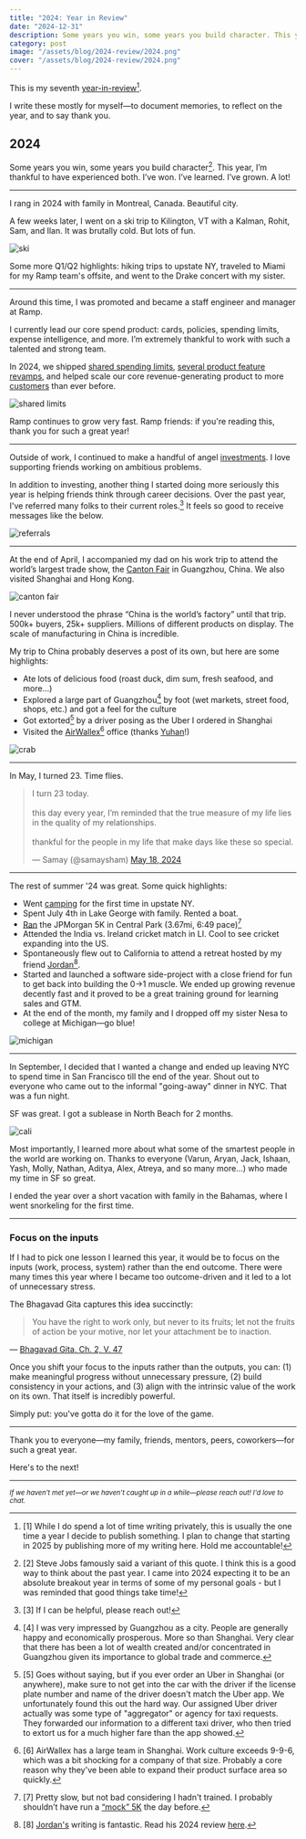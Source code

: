 ```yaml
---
title: "2024: Year in Review"
date: "2024-12-31"
description: Some years you win, some years you build character. This year, I experienced both.
category: post
image: "/assets/blog/2024-review/2024.png"
cover: "/assets/blog/2024-review/2024.png"
---
```


This is my seventh [year-in-review](http://shamdasani.org/writing)[^1].

I write these mostly for myself—to document memories, to reflect on the year, and to say thank you.

## 2024

Some years you win, some years you build character[^2]. This year, I’m thankful to have experienced both. I’ve won. I’ve learned. I’ve grown. A lot!

---

I rang in 2024 with family in Montreal, Canada. Beautiful city.

A few weeks later, I went on a ski trip to Kilington, VT with a Kalman, Rohit, Sam, and Ilan. It was brutally cold. But lots of fun.

![ski](/assets/blog/2024-review/ski.png)

Some more Q1/Q2 highlights: hiking trips to upstate NY, traveled to Miami for my Ramp team's offsite, and went to the Drake concert with my sister.

---

Around this time, I was promoted and became a staff engineer and manager at Ramp.

I currently lead our core spend product: cards, policies, spending limits, expense intelligence, and more. I’m extremely thankful to work with such a talented and strong team.

In 2024, we shipped [shared spending limits](https://support.ramp.com/hc/en-us/articles/27036901009043-Shared-limits-for-tracking-group-spend), [several product feature revamps](https://ramp.com/blog/simpler-more-efficient-expenses), and helped scale our core revenue-generating product to more [customers](https://ramp.com/2024) than ever before.

![shared limits](/assets/blog/2024-review/shared-limits.png)

Ramp continues to grow very fast. Ramp friends: if you're reading this, thank you for such a great year!

---

Outside of work, I continued to make a handful of angel [investments](https://shamdasani.org/investments). I love supporting friends working on ambitious problems.

In addition to investing, another thing I started doing more seriously this year is helping friends think through career decisions. Over the past year, I've referred many folks to their current roles.[^3] It feels so good to receive messages like the below.

![referrals](/assets/blog/2024-review/referrals.png)

---

At the end of April, I accompanied my dad on his work trip to attend the world’s largest trade show, the [Canton Fair](https://en.wikipedia.org/wiki/Canton_Fair) in Guangzhou, China. We also visited Shanghai and Hong Kong.

![canton fair](/assets/blog/2024-review/canton-fair.png)

I never understood the phrase “China is the world’s factory” until that trip. 500k+ buyers, 25k+ suppliers. Millions of different products on display. The scale of manufacturing in China is incredible.

My trip to China probably deserves a post of its own, but here are some highlights:

- Ate lots of delicious food (roast duck, dim sum, fresh seafood, and more...)
- Explored a large part of Guangzhou[^4] by foot (wet markets, street food, shops, etc.) and got a feel for the culture
- Got extorted[^5] by a driver posing as the Uber I ordered in Shanghai
- Visited the [AirWallex](https://www.airwallex.com/us)[^6] office (thanks [Yuhan](https://www.linkedin.com/in/wang-yuhan)!)

![crab](/assets/blog/2024-review/crab.png)

---

In May, I turned 23. Time flies.

<blockquote class="twitter-tweet"><p lang="en" dir="ltr">I turn 23 today. <br><br>this day every year, I’m reminded that the true measure of my life lies in the quality of my relationships. <br><br>thankful for the people in my life that make days like these so special.</p>&mdash; Samay (@samaysham) <a href="https://twitter.com/samaysham/status/1791628281222959579?ref_src=twsrc%5Etfw">May 18, 2024</a></blockquote> <script async src="https://platform.twitter.com/widgets.js" charset="utf-8"></script>

---

The rest of summer '24 was great. Some quick highlights:

- Went [camping](https://www.strava.com/activities/11505242893) for the first time in upstate NY.
- Spent July 4th in Lake George with family. Rented a boat.
- [Ran](https://www.strava.com/activities/11528861170) the JPMorgan 5K in Central Park (3.67mi, 6:49 pace)[^7]
- Attended the India vs. Ireland cricket match in LI. Cool to see cricket expanding into the US.
- Spontaneously flew out to California to attend a retreat hosted by my friend [Jordan](https://www.jordangonen.com/)[^8].
- Started and launched a software side-project with a close friend for fun to get back into building the 0→1 muscle. We ended up growing revenue decently fast and it proved to be a great training ground for learning sales and GTM.
- At the end of the month, my family and I dropped off my sister Nesa to college at Michigan—go blue!

![michigan](/assets/blog/2024-review/michigan.png)

---

In September, I decided that I wanted a change and ended up leaving NYC to spend time in San Francisco till the end of the year. Shout out to everyone who came out to the informal "going-away" dinner in NYC. That was a fun night.

SF was great. I got a sublease in North Beach for 2 months.

![cali](/assets/blog/2024-review/cali.png)

Most importantly, I learned more about what some of the smartest people in the world are working on. Thanks to everyone (Varun, Aryan, Jack, Ishaan, Yash, Molly, Nathan, Aditya, Alex, Atreya, and so many more...) who made my time in SF so great.

I ended the year over a short vacation with family in the Bahamas, where I went snorkeling for the first time.

---

### Focus on the inputs

If I had to pick one lesson I learned this year, it would be to focus on the inputs (work, process, system) rather than the end outcome. There were many times this year where I became too outcome-driven and it led to a lot of unnecessary stress.

The Bhagavad Gita captures this idea succinctly:

> You have the right to work only, but never to its fruits; let not the fruits of action be your motive, nor let your attachment be to inaction.

— [Bhagavad Gita, Ch. 2, V. 47](https://www.holy-bhagavad-gita.org/chapter/2/verse/47)

Once you shift your focus to the inputs rather than the outputs, you can: (1) make meaningful progress without unnecessary pressure, (2) build consistency in your actions, and (3) align with the intrinsic value of the work on its own. That itself is incredibly powerful.

Simply put: you've gotta do it for the love of the game.

---

Thank you to everyone—my family, friends, mentors, peers, coworkers—for such a great year.

Here's to the next!

---

<sub>_If we haven’t met yet—or we haven’t caught up in a while—please reach out! I'd love to chat._</sub>

[^1]: [1] While I do spend a lot of time writing privately, this is usually the one time a year I decide to publish something. I plan to change that starting in 2025 by publishing more of my writing here. Hold me accountable!
[^2]: [2] Steve Jobs famously said a variant of this quote. I think this is a good way to think about the past year. I came into 2024 expecting it to be an absolute breakout year in terms of some of my personal goals - but I was reminded that good things take time!
[^3]: [3] If I can be helpful, please reach out!
[^4]: [4] I was very impressed by Guangzhou as a city. People are generally happy and economically prosperous. More so than Shanghai. Very clear that there has been a lot of wealth created and/or concentrated in Guangzhou given its importance to global trade and commerce.
[^5]: [5] Goes without saying, but if you ever order an Uber in Shanghai (or anywhere), make sure to not get into the car with the driver if the license plate number and name of the driver doesn't match the Uber app. We unfortunately found this out the hard way. Our assigned Uber driver actually was some type of "aggregator" or agency for taxi requests. They forwarded our information to a different taxi driver, who then tried to extort us for a much higher fare than the app showed.
[^6]: [6] AirWallex has a large team in Shanghai. Work culture exceeds 9-9-6, which was a bit shocking for a company of that size. Probably a core reason why they've been able to expand their product surface area so quickly.
[^7]: [7] Pretty slow, but not bad considering I hadn't trained. I probably shouldn’t have run a [“mock” 5K](https://www.strava.com/activities/11520876116) the day before.
[^8]: [8] [Jordan's](https://www.jordangonen.com/) writing is fantastic. Read his 2024 review [here](https://docs.google.com/document/d/1V-r87yBT5yphoxz7owCRwYugqczzQNeSBdqJ8K75rVw/edit?tab=t.0).
